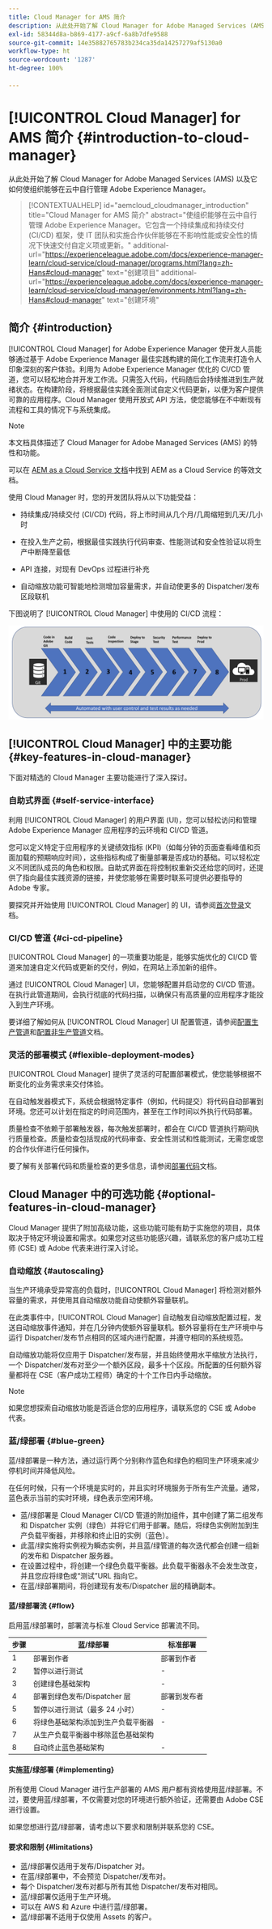 ```yaml
---
title: Cloud Manager for AMS 简介
description: 从此处开始了解 Cloud Manager for Adobe Managed Services (AMS) 以及它如何使组织能够在云中自行管理 Adobe Experience Manager。
exl-id: 58344d8a-b869-4177-a9cf-6a8b7dfe9588
source-git-commit: 14e35882765783b234ca35da14257279af5130a0
workflow-type: ht
source-wordcount: '1287'
ht-degree: 100%

---
```



# [!UICONTROL Cloud Manager] for AMS 简介 {#introduction-to-cloud-manager}

从此处开始了解 Cloud Manager for Adobe Managed Services (AMS) 以及它如何使组织能够在云中自行管理 Adobe Experience Manager。

>[!CONTEXTUALHELP]
>id="aemcloud_cloudmanager_introduction"
>title="Cloud Manager for AMS 简介"
>abstract="使组织能够在云中自行管理 Adobe Experience Manager。它包含一个持续集成和持续交付 (CI/CD) 框架，使 IT 团队和实施合作伙伴能够在不影响性能或安全性的情况下快速交付自定义项或更新。"
>additional-url="https://experienceleague.adobe.com/docs/experience-manager-learn/cloud-service/cloud-manager/programs.html?lang=zh-Hans#cloud-manager" text="创建项目"
>additional-url="https://experienceleague.adobe.com/docs/experience-manager-learn/cloud-service/cloud-manager/environments.html?lang=zh-Hans#cloud-manager" text="创建环境"

## 简介 {#introduction}

[!UICONTROL Cloud Manager] for Adobe Experience Manager 使开发人员能够通过基于 Adobe Experience Manager 最佳实践构建的简化工作流来打造令人印象深刻的客户体验。利用为 Adobe Experience Manager 优化的 CI/CD 管道，您可以轻松地合并开发工作流。只需签入代码，代码随后会持续推进到生产就绪状态。在构建阶段，将根据最佳实践全面测试自定义代码更新，以便为客户提供可靠的应用程序。Cloud Manager 使用开放式 API 方法，使您能够在不中断现有流程和工具的情况下与系统集成。

>[!NOTE]
>
>本文档具体描述了 Cloud Manager for Adobe Managed Services (AMS) 的特性和功能。
>
>可以在 [AEM as a Cloud Service 文档](https://experienceleague.adobe.com/docs/experience-manager-cloud-service/content/implementing/home.html)中找到 AEM as a Cloud Service 的等效文档。

使用 Cloud Manager 时，您的开发团队将从以下功能受益：

* 持续集成/持续交付 (CI/CD) 代码，将上市时间从几个月/几周缩短到几天/几小时

* 在投入生产之前，根据最佳实践执行代码审查、性能测试和安全性验证以将生产中断降至最低

* API 连接，对现有 DevOps 过程进行补充

* 自动缩放功能可智能地检测增加容量需求，并自动使更多的 Dispatcher/发布区段联机

下图说明了 [!UICONTROL Cloud Manager] 中使用的 CI/CD 流程：

![CI/CD 流](/help/assets/screen_shot_2018-05-12at73843pm.png)

## [!UICONTROL Cloud Manager] 中的主要功能 {#key-features-in-cloud-manager}

下面对精选的 Cloud Manager 主要功能进行了深入探讨。

### 自助式界面 {#self-service-interface}

利用 [!UICONTROL Cloud Manager] 的用户界面 (UI)，您可以轻松访问和管理 Adobe Experience Manager 应用程序的云环境和 CI/CD 管道。

您可以定义特定于应用程序的关键绩效指标 (KPI)（如每分钟的页面查看峰值和页面加载的预期响应时间），这些指标构成了衡量部署是否成功的基础。可以轻松定义不同团队成员的角色和权限。自助式界面在将控制权重新交还给您的同时，还提供了指向最佳实践资源的链接，并使您能够在需要时联系可提供必要指导的 Adobe 专家。

要探究并开始使用 [!UICONTROL Cloud Manager] 的 UI，请参阅[首次登录](/help/getting-started/first-time-login.md)文档。

### CI/CD 管道 {#ci-cd-pipeline}

[!UICONTROL Cloud Manager] 的一项重要功能是，能够实施优化的 CI/CD 管道来加速自定义代码或更新的交付，例如，在网站上添加新的组件。

通过 [!UICONTROL Cloud Manager] UI，您能够配置并启动您的 CI/CD 管道。在执行此管道期间，会执行彻底的代码扫描，以确保只有高质量的应用程序才能投入到生产环境。

要详细了解如何从 [!UICONTROL Cloud Manager] UI 配置管道，请参阅[配置生产管道](/help/using/production-pipelines.md)和[配置非生产管道](/help/using/non-production-pipelines.md)文档。

### 灵活的部署模式 {#flexible-deployment-modes}

[!UICONTROL Cloud Manager] 提供了灵活的可配置部署模式，使您能够根据不断变化的业务需求来交付体验。

在自动触发器模式下，系统会根据特定事件（例如，代码提交）将代码自动部署到环境。您还可以计划在指定的时间范围内，甚至在工作时间以外执行代码部署。

质量检查不依赖于部署触发器，每次触发部署时，都会在 CI/CD 管道执行期间执行质量检查。质量检查包括现成的代码审查、安全性测试和性能测试，无需您或您的合作伙伴进行任何操作。

要了解有关部署代码和质量检查的更多信息，请参阅[部署代码](/help/using/code-deployment.md)文档。

## Cloud Manager 中的可选功能 {#optional-features-in-cloud-manager}

Cloud Manager 提供了附加高级功能，这些功能可能有助于实施您的项目，具体取决于特定环境设置和需求。如果您对这些功能感兴趣，请联系您的客户成功工程师 (CSE) 或 Adobe 代表来进行深入讨论。

### 自动缩放 {#autoscaling}

当生产环境承受异常高的负载时，[!UICONTROL Cloud Manager] 将检测对额外容量的需求，并使用其自动缩放功能自动使额外容量联机。

在此类事件中，[!UICONTROL Cloud Manager] 自动触发自动缩放配置过程，发送自动缩放事件通知，并在几分钟内使额外容量联机。额外容量将在生产环境中与运行 Dispatcher/发布节点相同的区域内进行配置，并遵守相同的系统规范。

自动缩放功能将仅应用于 Dispatcher/发布层，并且始终使用水平缩放方法执行，一个 Dispatcher/发布对至少一个额外区段，最多十个区段。所配置的任何额外容量都将在 CSE（客户成功工程师）确定的十个工作日内手动缩放。

>[!NOTE]
>
>如果您想探索自动缩放功能是否适合您的应用程序，请联系您的 CSE 或 Adobe 代表。

### 蓝/绿部署 {#blue-green}

蓝/绿部署是一种方法，通过运行两个分别称作蓝色和绿色的相同生产环境来减少停机时间并降低风险。

在任何时候，只有一个环境是实时的，并且实时环境服务于所有生产流量。通常，蓝色表示当前的实时环境，绿色表示空闲环境。

* 蓝/绿部署是 Cloud Manager CI/CD 管道的附加组件，其中创建了第二组发布和 Dispatcher 实例（绿色）并将它们用于部署。随后，将绿色实例附加到生产负载平衡器，并移除和终止旧的实例（蓝色）。
* 此蓝/绿实施将实例视为瞬态实例，并且蓝/绿管道的每次迭代都会创建一组新的发布和 Dispatcher 服务器。
* 在设置过程中，将创建一个绿色负载平衡器。此负载平衡器永不会发生改变，并且您应将绿色或“测试”URL 指向它。
* 在蓝/绿部署期间，将创建现有发布/Dispatcher 层的精确副本。

#### 蓝/绿部署流 {#flow}

启用蓝/绿部署时，部署流与标准 Cloud Service 部署流不同。

| 步骤 | 蓝/绿部署 | 标准部署 |
|---|---|---|
| 1 | 部署到作者 | 部署到作者 |
| 2 | 暂停以进行测试 | - |
| 3 | 创建绿色基础架构 | - |
| 4 | 部署到绿色发布/Dispatcher 层 | 部署到发布者 |
| 5 | 暂停以进行测试（最多 24 小时） | - |
| 6 | 将绿色基础架构添加到生产负载平衡器 | - |
| 7 | 从生产负载平衡器中移除蓝色基础架构 |
| 8 | 自动终止蓝色基础架构 | - |

#### 实施蓝/绿部署 {#implementing}

所有使用 Cloud Manager 进行生产部署的 AMS 用户都有资格使用蓝/绿部署。不过，要使用蓝/绿部署，不仅需要对您的环境进行额外验证，还需要由 Adobe CSE 进行设置。

如果您想进行蓝/绿部署，请考虑以下要求和限制并联系您的 CSE。

#### 要求和限制 {#limitations}

* 蓝/绿部署仅适用于发布/Dispatcher 对。
* 在蓝/绿部署中，不会预览 Dispatcher/发布对。
* 每个 Dispatcher/发布对都与所有其他 Dispatcher/发布对相同。
* 蓝/绿部署仅适用于生产环境。
* 可以在 AWS 和 Azure 中进行蓝/绿部署。
* 蓝/绿部署不适用于仅使用 Assets 的客户。
